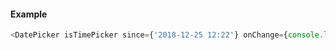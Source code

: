 #### Example

```js
<DatePicker isTimePicker since={'2018-12-25 12:22'} onChange={console.log}/>
```